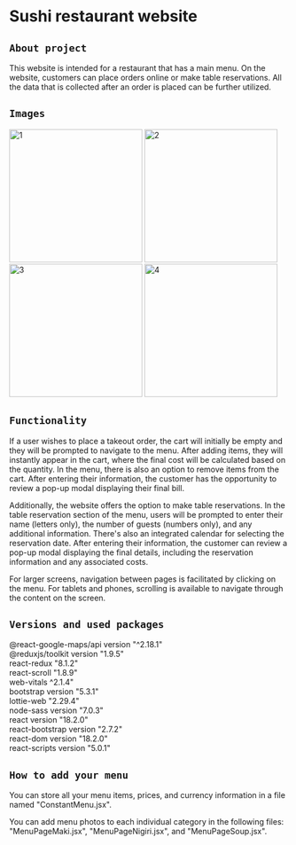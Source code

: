 # Sushi restaurant website

## `About project`

This website is intended for a restaurant that has a main menu. On the website, customers can place orders online or make table reservations. All the data that is collected after an order is placed can be further utilized.

## `Images`

<img src="https://github.com/TigerTimofey/soul-mall/assets/119110538/9bbcc040-9368-475f-96f4-5361c369a2ff" alt="1"  height="240">
<img src="https://github.com/TigerTimofey/soul-mall/assets/119110538/6346874c-359a-4e5d-b06d-c01ecd55c084" alt="2"  height="240">
<img src="https://github.com/TigerTimofey/soul-mall/assets/119110538/74063b86-4c16-47b6-b12b-0dd13814305b" alt="3"  height="240">
<img src="https://github.com/TigerTimofey/soul-mall/assets/119110538/11cfcbd0-687d-4b94-be98-e4a1b4ce2926" alt="4"  height="240">

## `Functionality`

If a user wishes to place a takeout order, the cart will initially be empty and they will be prompted to navigate to the menu. After adding items, they will instantly appear in the cart, where the final cost will be calculated based on the quantity. In the menu, there is also an option to remove items from the cart. After entering their information, the customer has the opportunity to review a pop-up modal displaying their final bill.

Additionally, the website offers the option to make table reservations. In the table reservation section of the menu, users will be prompted to enter their name (letters only), the number of guests (numbers only), and any additional information. There's also an integrated calendar for selecting the reservation date. After entering their information, the customer can review a pop-up modal displaying the final details, including the reservation information and any associated costs.

For larger screens, navigation between pages is facilitated by clicking on the menu. For tablets and phones, scrolling is available to navigate through the content on the screen.

## `Versions and used packages`

@react-google-maps/api version "^2.18.1"\
@reduxjs/toolkit version "1.9.5"\
react-redux "8.1.2"\
react-scroll "1.8.9"\
web-vitals ^2.1.4"\
bootstrap version "5.3.1"\
lottie-web "2.29.4"\
node-sass version "7.0.3"\
react version "18.2.0"\
react-bootstrap version "2.7.2"\
react-dom version "18.2.0"\
react-scripts version "5.0.1"

## `How to add your menu`

You can store all your menu items, prices, and currency information in a file named "ConstantMenu.jsx".

You can add menu photos to each individual category in the following files: "MenuPageMaki.jsx", "MenuPageNigiri.jsx", and "MenuPageSoup.jsx".

